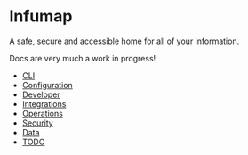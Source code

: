 # Infumap

A safe, secure and accessible home for all of your information.

Docs are very much a work in progress!

- [CLI](cli.md)
- [Configuration](configuration.md)
- [Developer](developer.md)
- [Integrations](integrations.md)
- [Operations](operations.md)
- [Security](security.md)
- [Data](data.md)
- [TODO](todo.md)
